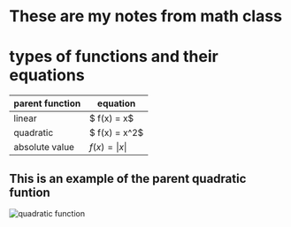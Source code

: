 # These are my notes from math class

# types of functions and their equations

| parent function | equation |
| ---             | ---      |
| linear | $ f(x) = x$ |
| quadratic | $ f(x) = x^2$ |
| absolute value | $f(x) = \lvert x \rvert$ |

## This is an example of the parent quadratic funtion

![quadratic function](Quadraticfunction.png)

